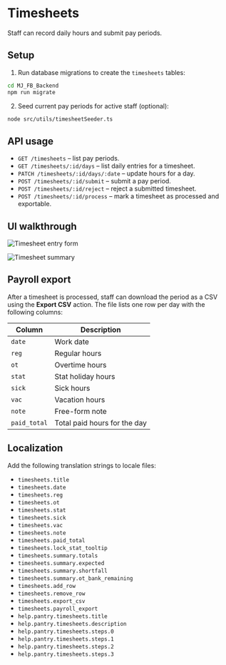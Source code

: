# Timesheets

Staff can record daily hours and submit pay periods.

## Setup

1. Run database migrations to create the `timesheets` tables:

```bash
cd MJ_FB_Backend
npm run migrate
```

2. Seed current pay periods for active staff (optional):

```bash
node src/utils/timesheetSeeder.ts
```

## API usage

- `GET /timesheets` – list pay periods.
- `GET /timesheets/:id/days` – list daily entries for a timesheet.
- `PATCH /timesheets/:id/days/:date` – update hours for a day.
- `POST /timesheets/:id/submit` – submit a pay period.
- `POST /timesheets/:id/reject` – reject a submitted timesheet.
- `POST /timesheets/:id/process` – mark a timesheet as processed and exportable.

## UI walkthrough

![Timesheet entry form](https://via.placeholder.com/600x400?text=Timesheet+Entry+Form)

![Timesheet summary](https://via.placeholder.com/600x400?text=Timesheet+Summary)

## Payroll export

After a timesheet is processed, staff can download the period as a CSV using the **Export CSV** action. The file lists one row per day with the following columns:

| Column | Description |
| --- | --- |
| `date` | Work date |
| `reg` | Regular hours |
| `ot` | Overtime hours |
| `stat` | Stat holiday hours |
| `sick` | Sick hours |
| `vac` | Vacation hours |
| `note` | Free-form note |
| `paid_total` | Total paid hours for the day |

## Localization

Add the following translation strings to locale files:

- `timesheets.title`
- `timesheets.date`
- `timesheets.reg`
- `timesheets.ot`
- `timesheets.stat`
- `timesheets.sick`
- `timesheets.vac`
- `timesheets.note`
- `timesheets.paid_total`
- `timesheets.lock_stat_tooltip`
- `timesheets.summary.totals`
- `timesheets.summary.expected`
- `timesheets.summary.shortfall`
- `timesheets.summary.ot_bank_remaining`
- `timesheets.add_row`
- `timesheets.remove_row`
- `timesheets.export_csv`
- `timesheets.payroll_export`
- `help.pantry.timesheets.title`
- `help.pantry.timesheets.description`
- `help.pantry.timesheets.steps.0`
- `help.pantry.timesheets.steps.1`
- `help.pantry.timesheets.steps.2`
- `help.pantry.timesheets.steps.3`
